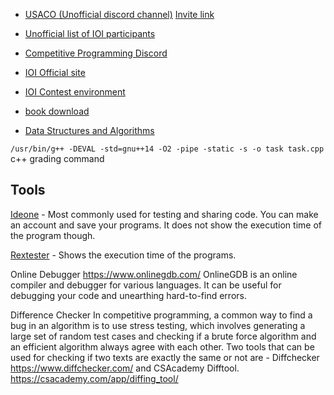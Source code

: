 - [USACO (Unofficial discord channel)](https://discord.com/channels/516125324711297024) [Invite link](https://discord.com/invite/bessMBe)

- [Unofficial list of IOI participants](https://kostka.dev/ioi/20/)

- [Competitive Programming Discord](https://discord.com/channels/326795829664808960/470335875562340382)

- [IOI Official site](https://ioinformatics.org/)

- [IOI Contest environment](https://ioi2019.az/en-content-26.html)

- [book download](https://libgen.is/)

- [Data Structures and Algorithms](https://discuss.codechef.com/t/data-structures-and-algorithms/6599)

`/usr/bin/g++ -DEVAL -std=gnu++14 -O2 -pipe -static -s -o task task.cpp` c++ grading command

## Tools

[Ideone](https://ideone.com/) - Most commonly used for testing and sharing code. You can make an account and save your programs. It does not show the execution time of the program though.

[Rextester](https://rextester.com/l/cpp_online_compiler_gcc) - Shows the execution time of the programs.

Online Debugger https://www.onlinegdb.com/
OnlineGDB is an online compiler and debugger for various languages. It can be useful for debugging your code and unearthing hard-to-find errors.

Difference Checker
In competitive programming, a common way to find a bug in an algorithm is to use stress testing, which involves generating a large set of random test cases and checking if a brute force algorithm and an efficient algorithm always agree with each other. Two tools that can be used for checking if two texts are exactly the same or not are - Diffchecker https://www.diffchecker.com/ and CSAcademy Difftool. https://csacademy.com/app/diffing_tool/
